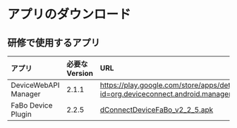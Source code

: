 # アプリのダウンロード

## 研修で使用するアプリ

|アプリ|必要なVersion|URL|
|:--|:--|:--|
| DeviceWebAPI Manager | 2.1.1 | https://play.google.com/store/apps/details?id=org.deviceconnect.android.manager |
| FaBo Device Plugin | 2.2.5 | [dConnectDeviceFaBo_v2_2_5.apk](http://www.fabo.io/deviceconnect/apk/dConnectDeviceFaBo_v2_2_5.apk) |

